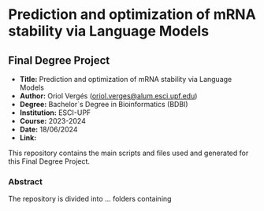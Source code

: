# Prediction and optimization of mRNA stability via Language Models
## Final Degree Project

- **Title:** Prediction and optimization of mRNA stability via Language Models
- **Author:** Oriol Vergés (oriol.verges@alum.esci.upf.edu)
- **Degree:** Bachelor`s Degree in Bioinformatics (BDBI)
- **Institution:** ESCI-UPF
- **Course:** 2023-2024
- **Date:** 18/06/2024
- **Link:**

This repository contains the main scripts and files used and generated for this Final Degree Project.

### Abstract


The repository is divided into ... folders containing 
